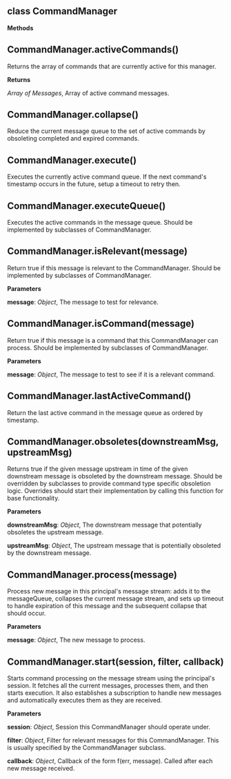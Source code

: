 class CommandManager
--------------------
**Methods**

CommandManager.activeCommands()
-------------------------------
Returns the array of commands that are currently active for this manager.



**Returns**

*Array of Messages*,  Array of active command messages.

CommandManager.collapse()
-------------------------
Reduce the current message queue to the set of active commands by obsoleting completed and
expired commands.



CommandManager.execute()
------------------------
Executes the currently active command queue.  If the next command's timestamp occurs in the future,
setup a timeout to retry then.



CommandManager.executeQueue()
-----------------------------
Executes the active commands in the message queue. Should be implemented by subclasses of CommandManager.



CommandManager.isRelevant(message)
----------------------------------
Return true if this message is relevant to the CommandManager. Should be implemented by subclasses of CommandManager.



**Parameters**

**message**:  *Object*,  The message to test for relevance.

CommandManager.isCommand(message)
---------------------------------
Return true if this message is a command that this CommandManager can process. Should be implemented by subclasses of CommandManager.



**Parameters**

**message**:  *Object*,  The message to test to see if it is a relevant command.

CommandManager.lastActiveCommand()
----------------------------------
Return the last active command in the message queue as ordered by timestamp.



CommandManager.obsoletes(downstreamMsg, upstreamMsg)
----------------------------------------------------
Returns true if the given message upstream in time of the given downstream message is obsoleted by
the downstream message. Should be overridden by subclasses to provide command type specific
obsoletion logic.  Overrides should start their implementation by calling this function for base
functionality.



**Parameters**

**downstreamMsg**:  *Object*,  The downstream message that potentially obsoletes the upstream message.

**upstreamMsg**:  *Object*,  The upstream message that is potentially obsoleted by the downstream message.

CommandManager.process(message)
-------------------------------
Process new message in this principal's message stream:  adds it to the messageQueue, collapses the
current message stream, and sets up timeout to handle expiration of this message and the subsequent
collapse that should occur.



**Parameters**

**message**:  *Object*,  The new message to process.

CommandManager.start(session, filter, callback)
-----------------------------------------------
Starts command processing on the message stream using the principal's session. It fetches all the
current messages, processes them, and then starts execution. It also establishes a subscription to
handle new messages and automatically executes them as they are received.



**Parameters**

**session**:  *Object*,  Session this CommandManager should operate under.

**filter**:  *Object*,  Filter for relevant messages for this CommandManager.  This is usually specified by the CommandManager subclass.

**callback**:  *Object*,  Callback of the form f(err, message).  Called after each new message received.

